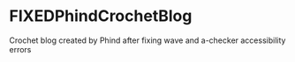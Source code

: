 # FIXEDPhindCrochetBlog
Crochet blog created by Phind after fixing wave and a-checker accessibility errors

